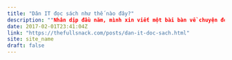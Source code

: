 ```yaml
---
title: "Dân IT đọc sách như thế nào đây?"
description: ""Nhân dịp đầu năm, mình xin viết một bài bàn về chuyện đọc sách, dựa trên những kinh nghiệm cá nhân, dành tặng các bạn nào đã trót đặt ra mục tiêu đọc 10 hay 20 cuốn sách trong năm mới **một lần nữa** và chưa có cơ hội thực hiện. Và cả những bạn nào chưa có ý định đọc sách. Hy vọng các bạn sẽ hoàn thành mục tiêu mình đặt ra và đọc càng nhiều sách càng tốt trong năm nay :)""
date: 2017-02-01T23:41:04Z
link: "https://thefullsnack.com/posts/dan-it-doc-sach.html"
site: site_name
draft: false
---
```

